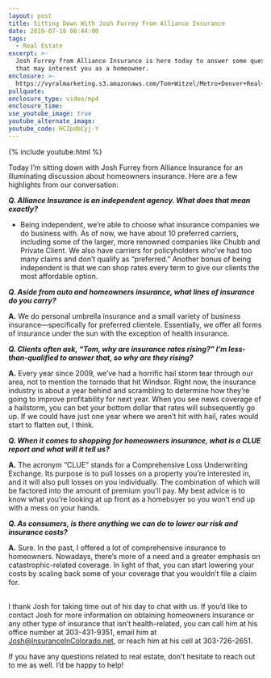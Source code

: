 ```yaml
---
layout: post
title: Sitting Down With Josh Furrey From Alliance Insurance
date: 2019-07-18 06:44:00
tags:
  - Real Estate
excerpt: >-
  Josh Furrey from Alliance Insurance is here today to answer some questions
  that may interest you as a homeowner.
enclosure: >-
  https://vyralmarketing.s3.amazonaws.com/Tom+Witzel/Metro+Denver+Real+Estate-+Sitting+Down+With+Josh+Furrey+From+Alliance+Insurance.mp4
pullquote:
enclosure_type: video/mp4
enclosure_time:
use_youtube_image: true
youtube_alternate_image:
youtube_code: HCZpdbCyj-Y
---
```


{% include youtube.html %}

Today I’m sitting down with Josh Furrey from Alliance Insurance for an illuminating discussion about homeowners insurance. Here are a few highlights from our conversation: &nbsp;

***Q. Alliance Insurance is an independent agency. What does that mean exactly?***&nbsp;

* Being independent, we’re able to choose what insurance companies we do business with. As of now, we have about 10 preferred carriers, including some of the larger, more renowned companies like Chubb and Private Client. We also have carriers for policyholders who’ve had too many claims and don’t qualify as “preferred.” Another bonus of being independent is that we can shop rates every term to give our clients the most affordable option.&nbsp;

***Q. Aside from auto and homeowners insurance, what lines of insurance do you carry?***

**A.** We do personal umbrella insurance and a small variety of business insurance—specifically for preferred clientele. Essentially, we offer all forms of insurance under the sun with the exception of health insurance.&nbsp;

***Q. Clients often ask, “Tom, why are insurance rates rising?” I’m less-than-qualified to answer that, so why are they rising?&nbsp;***

**A.** Every year since 2009, we’ve had a horrific hail storm tear through our area, not to mention the tornado that hit Windsor. Right now, the insurance industry is about a year behind and scrambling to determine how they’re going to improve profitability for next year. When you see news coverage of a hailstorm, you can bet your bottom dollar that rates will subsequently go up. If we could have just one year where we aren’t hit with hail, rates would start to flatten out, I think. &nbsp;&nbsp;

***Q. When it comes to shopping for homeowners insurance, what is a CLUE report and what will it tell us? &nbsp;&nbsp;***

**A.** The acronym “CLUE” stands for a Comprehensive Loss Underwriting Exchange. Its purpose is to pull losses on a property you’re interested in, and it will also pull losses on you individually. The combination of which will be factored into the amount of premium you’ll pay. My best advice is to know what you’re looking at up front as a homebuyer so you won’t end up with a mess on your hands. &nbsp; &nbsp; &nbsp; &nbsp;&nbsp;

***Q. As consumers, is there anything we can do to lower our risk and insurance costs?&nbsp;***

**A.** Sure. In the past, I offered a lot of comprehensive insurance to homeowners. Nowadays, there’s more of a need and a greater emphasis on catastrophic-related coverage. In light of that, you can start lowering your costs by scaling back some of your coverage that you wouldn’t file a claim for.&nbsp;

<br>I thank Josh for taking time out of his day to chat with us. If you’d like to contact Josh for more information on obtaining homeowners insurance or any other type of insurance that isn’t health-related, you can call him at his office number at 303-431-9351, email him at [Josh@InsuranceInColorado.net](mailto:Josh@InsuranceInColorado.net), or reach him at his cell at 303-726-2651.&nbsp;

If you have any questions related to real estate, don’t hesitate to reach out to me as well. I’d be happy to help\! &nbsp; &nbsp; &nbsp;